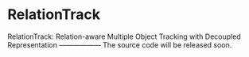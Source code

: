 # RelationTrack
RelationTrack: Relation-aware Multiple Object Tracking with Decoupled Representation
——————
The source code will be released soon. 
